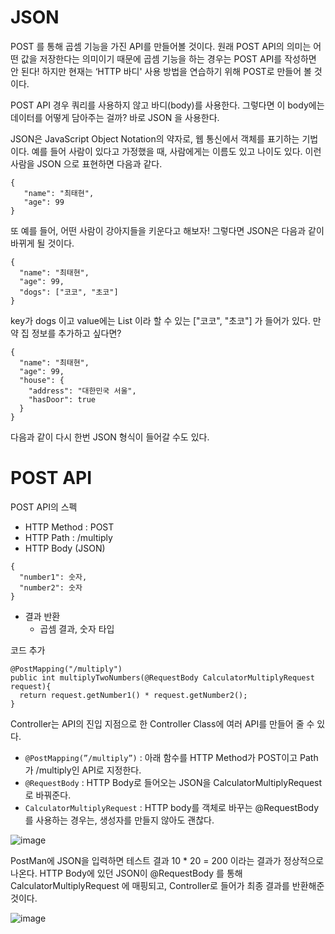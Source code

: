 # JSON
POST 를 통해 곱셈 기능을 가진 API를 만들어볼 것이다. 원래 POST API의 의미는 어떤 값을 저장한다는 의미이기 때문에 곱셈 기능을 하는 경우는 POST API를 작성하면 안 된다! 하지만 현재는 ‘HTTP 바디' 사용 방법을 연습하기
위해 POST로 만들어 볼 것이다. 

POST API 경우 쿼리를 사용하지 않고 바디(body)를 사용한다. 그렇다면 이 body에는 데이터를 어떻게 담아주는 걸까? 바로 JSON 을 사용한다.

JSON은 JavaScript Object Notation의 약자로, 웹 통신에서 객체를 표기하는 기법이다. 예를 들어 사람이 있다고 가정했을 때, 사람에게는 이름도 있고 나이도 있다. 이런 사람을 JSON 으로 표현하면 다음과 같다.
```
{
   "name": "최태현",
   "age": 99
}
```
또 예를 들어, 어떤 사람이 강아지들을 키운다고 해보자! 그렇다면 JSON은 다음과 같이 바뀌게 될 것이다.
```
{
  "name": "최태현",
  "age": 99,
  "dogs": ["코코", "초코"]
}
```
key가 dogs 이고 value에는 List<String> 이라 할 수 있는 ["코코", "초코"] 가 들어가 있다. 만약 집 정보를 추가하고 싶다면?
```
{
  "name": "최태현",
  "age": 99,
  "house": {
    "address": "대한민국 서울",
    "hasDoor": true
  }
}
```
다음과 같이 다시 한번 JSON 형식이 들어갈 수도 있다.

# POST API
POST API의 스펙
- HTTP Method : POST
- HTTP Path : /multiply
- HTTP Body (JSON)
```
{
  "number1": 숫자,
  "number2": 숫자
}
```
- 결과 반환
  - 곱셈 결과, 숫자 타입

코드 추가
```
@PostMapping("/multiply")
public int multiplyTwoNumbers(@RequestBody CalculatorMultiplyRequest request){
  return request.getNumber1() * request.getNumber2();
}
```
Controller는 API의 진입 지점으로 한 Controller Class에 여러 API를 만들어 줄 수 있다.
- `@PostMapping(”/multiply”)` : 아래 함수를 HTTP Method가 POST이고 Path가 /multiply인 API로 지정한다.
- `@RequestBody` : HTTP Body로 들어오는 JSON을 CalculatorMultiplyRequest 로 바꿔준다.
- `CalculatorMultiplyRequest` : HTTP body를 객체로 바꾸는 @RequestBody 를 사용하는 경우는, 생성자를 만들지 않아도 괜찮다.

![image](https://github.com/skcy1515/Programming-Study/assets/140364849/c3cbeb43-1b32-4a7e-b867-85c3ae1749d4)

PostMan에 JSON을 입력하면  테스트 결과 10 * 20 = 200 이라는 결과가 정상적으로 나온다. HTTP Body에 있던 JSON이 @RequestBody 를 통해 CalculatorMultiplyRequest 에 매핑되고, Controller로 들어가 최종 결과를 반환해준 것이다.

![image](https://github.com/skcy1515/Programming-Study/assets/140364849/0343083d-351f-4eba-bce8-e4d39f64ed01)


